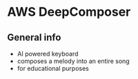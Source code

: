 # AWS DeepComposer

## General info
* AI powered keyboard
* composes a melody into an entire song
* for educational purposes

